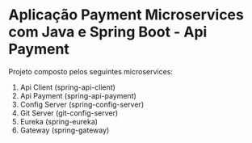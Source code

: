 # Aplicação Payment Microservices com Java e Spring Boot - Api Payment  

Projeto composto pelos seguintes microservices:  

1. Api Client (spring-api-client)  
2. Api Payment (spring-api-payment)  
3. Config Server (spring-config-server)  
4. Git Server (git-config-server)  
5. Eureka (spring-eureka)  
6. Gateway (spring-gateway)  
